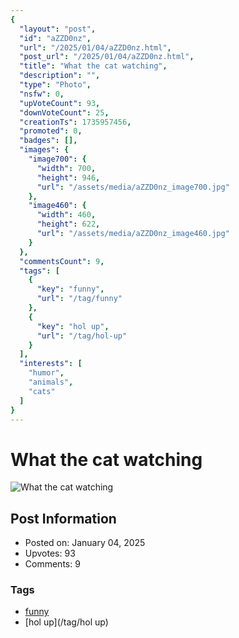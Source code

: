 ```yaml
---
{
  "layout": "post",
  "id": "aZZD0nz",
  "url": "/2025/01/04/aZZD0nz.html",
  "post_url": "/2025/01/04/aZZD0nz.html",
  "title": "What the cat watching",
  "description": "",
  "type": "Photo",
  "nsfw": 0,
  "upVoteCount": 93,
  "downVoteCount": 25,
  "creationTs": 1735957456,
  "promoted": 0,
  "badges": [],
  "images": {
    "image700": {
      "width": 700,
      "height": 946,
      "url": "/assets/media/aZZD0nz_image700.jpg"
    },
    "image460": {
      "width": 460,
      "height": 622,
      "url": "/assets/media/aZZD0nz_image460.jpg"
    }
  },
  "commentsCount": 9,
  "tags": [
    {
      "key": "funny",
      "url": "/tag/funny"
    },
    {
      "key": "hol up",
      "url": "/tag/hol-up"
    }
  ],
  "interests": [
    "humor",
    "animals",
    "cats"
  ]
}
---
```


# What the cat watching

![What the cat watching](/assets/media/aZZD0nz_image700.jpg)

## Post Information

- Posted on: January 04, 2025
- Upvotes: 93
- Comments: 9

### Tags

- [funny](/tag/funny)
- [hol up](/tag/hol up)
